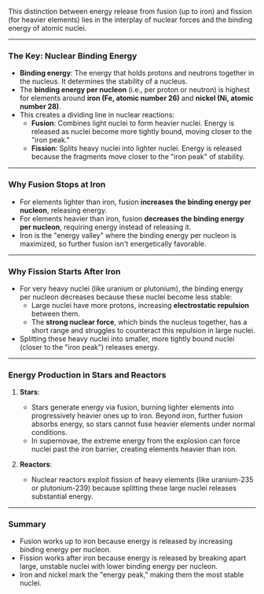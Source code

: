 This distinction between energy release from fusion (up to iron) and fission (for heavier elements) lies in the interplay of nuclear forces and the binding energy of atomic nuclei.

---

### **The Key: Nuclear Binding Energy**
- **Binding energy**: The energy that holds protons and neutrons together in the nucleus. It determines the stability of a nucleus.
- The **binding energy per nucleon** (i.e., per proton or neutron) is highest for elements around **iron (Fe, atomic number 26)** and **nickel (Ni, atomic number 28)**.
- This creates a dividing line in nuclear reactions:
  - **Fusion**: Combines light nuclei to form heavier nuclei. Energy is released as nuclei become more tightly bound, moving closer to the "iron peak."
  - **Fission**: Splits heavy nuclei into lighter nuclei. Energy is released because the fragments move closer to the "iron peak" of stability.

---

### **Why Fusion Stops at Iron**
- For elements lighter than iron, fusion **increases the binding energy per nucleon**, releasing energy.
- For elements heavier than iron, fusion **decreases the binding energy per nucleon**, requiring energy instead of releasing it.
- Iron is the "energy valley" where the binding energy per nucleon is maximized, so further fusion isn't energetically favorable.

---

### **Why Fission Starts After Iron**
- For very heavy nuclei (like uranium or plutonium), the binding energy per nucleon decreases because these nuclei become less stable:
  - Large nuclei have more protons, increasing **electrostatic repulsion** between them.
  - The **strong nuclear force**, which binds the nucleus together, has a short range and struggles to counteract this repulsion in large nuclei.
- Splitting these heavy nuclei into smaller, more tightly bound nuclei (closer to the "iron peak") releases energy.

---

### **Energy Production in Stars and Reactors**
1. **Stars**:
   - Stars generate energy via fusion, burning lighter elements into progressively heavier ones up to iron. Beyond iron, further fusion absorbs energy, so stars cannot fuse heavier elements under normal conditions.
   - In supernovae, the extreme energy from the explosion can force nuclei past the iron barrier, creating elements heavier than iron.

2. **Reactors**:
   - Nuclear reactors exploit fission of heavy elements (like uranium-235 or plutonium-239) because splitting these large nuclei releases substantial energy.

---

### **Summary**
- Fusion works up to iron because energy is released by increasing binding energy per nucleon.
- Fission works after iron because energy is released by breaking apart large, unstable nuclei with lower binding energy per nucleon.  
- Iron and nickel mark the "energy peak," making them the most stable nuclei.

